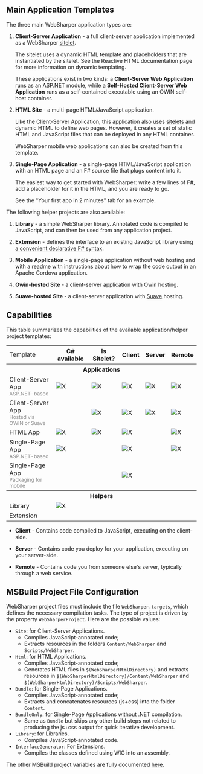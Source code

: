 ## Main Application Templates

The three main WebSharper application types are:

 1. **Client-Server Application** - a full client-server application implemented as a WebSharper [sitelet](Sitelets.md).

    The sitelet uses a dynamic HTML template and placeholders that are instantiated by the sitelet. See the Reactive HTML documentation page for more information on dynamic templating.
	
    These applications exist in two kinds: a **Client-Server Web Application** runs as an ASP.NET module, while a **Self-Hosted Client-Server Web Application** runs as a self-contained executable using an OWIN self-host container.

 2. **HTML Site** - a multi-page HTML/JavaScript application.

    Like the Client-Server Application, this application also uses [sitelets](Sitelets.md) and dynamic HTML to define web pages.
    However, it creates a set of static HTML and JavaScript files that can be deployed in any HTML container.

    WebSharper mobile web applications can also be created from this template.

 3. **Single-Page Application** - a single-page HTML/JavaScript application with an HTML page and an F# source file that plugs content into it.

    The easiest way to get started with WebSharper: write a few lines of F#, add a placeholder for it in the HTML, and you are ready to go.

    See the "Your first app in 2 minutes" tab for an example.

The following helper projects are also available:

 1. **Library** - a simple WebSharper library. Annotated code is compiled to JavaScript, and can then be used from any application project.
 
 2. **Extension** - defines the interface to an existing JavaScript library using [a convenient declarative F# syntax](InterfaceGenerator.md).

 3. **Mobile Application** - a single-page application without web hosting and with a readme with instructions about how to wrap the code output in an Apache Cordova application.

 4. **Owin-hosted Site** - a client-server application with Owin hosting.

 5. **Suave-hosted Site** - a client-server application with [Suave](https://github.com/SuaveIO/suave) hosting.

## Capabilities

This table summarizes the capabilities of the available application/helper project templates:

<table class="price-table">
    <tbody>
        <tr class="header">
            <td style="border:none;">Template</td>
            <th class="first">C# available</th>
            <th>Is Sitelet?</th>
            <th>Client</th>
            <th>Server</th>
            <th class="last">Remote</th>
        </tr>
        <tr class="header">
            <th colspan="6">Applications</th>
        </tr>
        <tr>
            <td>Client-Server App<br/><span style="color:#888;font-size:smaller">ASP.NET-based</span></td>
            <td><img src="https://raw.githubusercontent.com/dotnet-websharper/docs/master/images/ok.png" alt="X"/></td>
            <td><img src="https://raw.githubusercontent.com/dotnet-websharper/docs/master/images/ok.png" alt="X"/></td>
            <td><img src="https://raw.githubusercontent.com/dotnet-websharper/docs/master/images/ok.png" alt="X"/></td>
            <td><img src="https://raw.githubusercontent.com/dotnet-websharper/docs/master/images/ok.png" alt="X"/></td>
            <td><img src="https://raw.githubusercontent.com/dotnet-websharper/docs/master/images/ok.png" alt="X"/></td>
        </tr>
        <tr>
            <td>Client-Server App<br/><span style="color:#888;font-size:smaller">Hosted via OWIN or Suave</span></td>
            <td></td>
            <td><img src="https://raw.githubusercontent.com/dotnet-websharper/docs/master/images/ok.png" alt="X"/></td>
            <td><img src="https://raw.githubusercontent.com/dotnet-websharper/docs/master/images/ok.png" alt="X"/></td>
            <td><img src="https://raw.githubusercontent.com/dotnet-websharper/docs/master/images/ok.png" alt="X"/></td>
            <td><img src="https://raw.githubusercontent.com/dotnet-websharper/docs/master/images/ok.png" alt="X"/></td>
        </tr>
        <tr>
            <td>HTML App</td>
            <td><img src="https://raw.githubusercontent.com/dotnet-websharper/docs/master/images/ok.png" alt="X"/></td>
            <td><img src="https://raw.githubusercontent.com/dotnet-websharper/docs/master/images/ok.png" alt="X"/></td>
            <td><img src="https://raw.githubusercontent.com/dotnet-websharper/docs/master/images/ok.png" alt="X"/></td>
            <td></td>
            <td><img src="https://raw.githubusercontent.com/dotnet-websharper/docs/master/images/ok.png" alt="X"/></td>
        </tr>
        <tr>
            <td>Single-Page App<br/><span style="color:#888;font-size:smaller">ASP.NET-based</span></td>
            <td><img src="https://raw.githubusercontent.com/dotnet-websharper/docs/master/images/ok.png" alt="X"/></td>
            <td></td>
            <td><img src="https://raw.githubusercontent.com/dotnet-websharper/docs/master/images/ok.png" alt="X"/></td>
            <td></td>
            <td><img src="https://raw.githubusercontent.com/dotnet-websharper/docs/master/images/ok.png" alt="X"/></td>
        </tr>
        <tr>
            <td>Single-Page App<br/><span style="color:#888;font-size:smaller">Packaging for mobile</span></td>
            <td></td>
            <td></td>
            <td><img src="https://raw.githubusercontent.com/dotnet-websharper/docs/master/images/ok.png" alt="X"/></td>
            <td></td>
            <td></td>
        </tr>
        <tr class="header">
            <th colspan="6">Helpers</th>
        </tr>
        <tr>
            <td>Library</td>
            <td><img src="https://raw.githubusercontent.com/dotnet-websharper/docs/master/images/ok.png" alt="X"/></td>
            <td></td>
            <td></td>
            <td></td>
            <td></td>
        </tr>
        <tr>
            <td>Extension</td>
            <td></td>
            <td></td>
            <td></td>
            <td></td>
            <td></td>
        </tr>
    </tbody>
</table>

  * **Client** - Contains code compiled to JavaScript, executing on the client-side.

  * **Server** - Contains code you deploy for your application, executing on your server-side.

  * **Remote** - Contains code you from someone else's server, typically through a web service.

## MSBuild Project File Configuration

WebSharper project files must include the file `WebSharper.targets`, which defines the necessary compilation tasks. The type of project is driven by the property `WebSharperProject`. Here are the possible values:

* `Site`: for Client-Server Applications.
    * Compiles JavaScript-annotated code;
    * Extracts resources in the folders `Content/WebSharper` and `Scripts/WebSharper`.
* `Html`: for HTML Applications.
    * Compiles JavaScript-annotated code;
    * Generates HTML files in `$(WebSharperHtmlDirectory)` and extracts resources in `$(WebSharperHtmlDirectory)/Content/WebSharper` and `$(WebSharperHtmlDirectory)/Scripts/WebSharper`.
* `Bundle`: for Single-Page Applications.
    * Compiles JavaScript-annotated code;
    * Extracts and concatenates resources (js+css) into the folder `Content`.
* `BundleOnly`: for Single-Page Applications without .NET compilation.
    * Same as `Bundle` but skips any other build steps not related to producing the js+css output for quick iterative development. 
* `Library`: for Libraries.
    * Compiles JavaScript-annotated code.
* `InterfaceGenerator`: For Extensions.
    * Compiles the classes defined using WIG into an assembly.

The other MSBuild project variables are fully documented [here](ProjectVariables.md).
